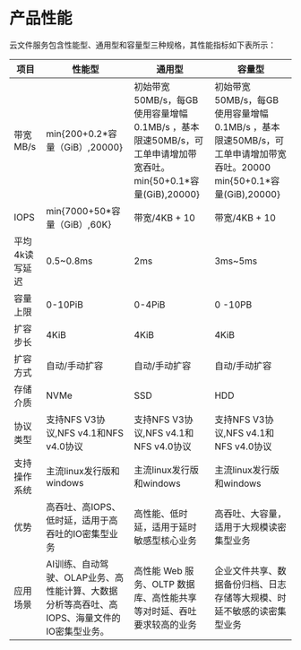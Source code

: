 # 产品性能

云文件服务包含性能型、通用型和容量型三种规格，其性能指标如下表所示：

| 项目           | 性能型                                                                                       | 通用型                                                                                                          | 容量型                                                                                                               |
|----------------|----------------------------------------------------------------------------------------------|-----------------------------------------------------------------------------------------------------------------|----------------------------------------------------------------------------------------------------------------------|
| 带宽 MB/s      | min{200+0.2*容量（GiB）,20000}                                                               |  初始带宽50MB/s，每GB使用容量增幅0.1MB/s ，基本限速50MB/s，可工单申请增加带宽吞吐。 min{50+0.1*容量(GiB),20000} |  初始带宽50MB/s，每GB使用容量增幅0.1MB/s ，基本限速50MB/s，可工单申请增加带宽吞吐。20000 min{50+0.1*容量(GiB),20000} |
| IOPS           | min{7000+50*容量（GiB）,60K}                                                                 | 带宽/4KB + 10                                                                                                   | 带宽/4KB + 10                                                                                                        |
| 平均4k读写延迟 | 0.5~0.8ms                                                                                    | 2ms                                                                                                             | 3ms~5ms                                                                                                              |
| 容量上限       | 0-10PiB                                                                                      | 0-4PiB                                                                                                          | 0 -10PB                                                                                                              |
| 扩容步长       | 4KiB                                                                                         | 4KiB                                                                                                            | 4KiB                                                                                                                 |
| 扩容方式       | 自动/手动扩容                                                                                | 自动/手动扩容                                                                                                   | 自动/手动扩容                                                                                                        |
| 存储介质       | NVMe                                                                                         | SSD                                                                                                             | HDD                                                                                                                  |
| 协议类型       | 支持NFS V3协议,NFS v4.1和NFS v4.0协议                                                        | 支持NFS V3协议,NFS v4.1和NFS v4.0协议                                                                           | 支持NFS V3协议,NFS v4.1和NFS v4.0协议                                                                                |
| 支持操作系统   | 主流linux发行版和windows                                                                     | 主流linux发行版和windows                                                                                        | 主流linux发行版和windows                                                                                             |
| 优势           | 高吞吐、高IOPS、低时延，适用于高吞吐的IO密集型业务                                           | 高性能、低时延，适用于延时敏感型核心业务                                                                        | 高吞吐、大容量，适用于大规模读密集型业务                                                                             |
| 应用场景       | AI训练、自动驾驶、OLAP业务、高性能计算、大数据分析等高吞吐、高IOPS、海量文件的IO密集型业务。 | 高性能 Web 服务、OLTP 数据库、高性能共享等对时延、吞吐要求较高的业务                                            | 企业文件共享、数据备份归档、日志存储等大规模、时延不敏感的读密集型业务                                               |

